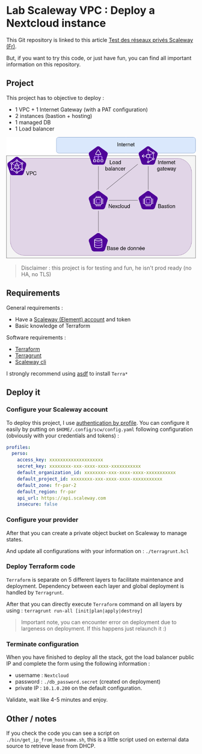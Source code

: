 # Lab Scaleway VPC : Deploy a Nextcloud instance

This Git repository is linked to this article [Test des réseaux privés Scaleway (Fr)](https://www.damyr.fr/posts/scaleway-vpc/).

But, if you want to try this code, or just have fun, you can find all important information on this repository.

## Project

This project has to objective to deploy : 
* 1 VPC + 1 Internet Gateway (with a PAT configuration)
* 2 instances (bastion + hosting)
* 1 managed DB
* 1 Load balancer

![Schema](scaleway-vpc-schema.png)

> Disclaimer : this project is for testing and fun, he isn't prod ready (no HA, no TLS)

## Requirements 

General requirements :
* Have a [Scaleway (Element) account](https://www.scaleway.com/fr/) and token
* Basic knowledge of Terraform

Software requirements : 
* [Terraform](https://www.terraform.io/downloads)
* [Terragrunt](https://terragrunt.gruntwork.io/docs/getting-started/install/)
* [Scaleway cli](https://github.com/scaleway/scaleway-cli)

I strongly recommend using [asdf](https://github.com/asdf-vm/asdf) to install `Terra*`

## Deploy it 

### Configure your Scaleway account

To deploy this project, I use [authentication by profile](https://registry.terraform.io/providers/scaleway/scaleway/latest/docs#shared-configuration-file). You can configure it easily by putting on `$HOME/.config/scw/config.yaml` following configuration (obviously with your credentials and tokens) : 

```yaml
profiles:
  perso:
    access_key: xxxxxxxxxxxxxxxxxxxx
    secret_key: xxxxxxxx-xxx-xxxx-xxxx-xxxxxxxxxxx
    default_organization_id: xxxxxxxx-xxx-xxxx-xxxx-xxxxxxxxxxx 
    default_project_id: xxxxxxxx-xxx-xxxx-xxxx-xxxxxxxxxxx
    default_zone: fr-par-2
    default_region: fr-par
    api_url: https://api.scaleway.com
    insecure: false
```

### Configure your provider

After that you can create a private object bucket on Scaleway to manage states.

And update all configurations with your information on : `./terragrunt.hcl`

### Deploy Terraform code

`Terraform` is separate on 5 different layers to facilitate maintenance and deployment. Dependency between each layer and global deployment is handled by `Terragrunt`.

After that you can directly execute `Terraform` command on all layers by using : `terragrunt run-all [init|plan|apply|destroy]`

> Important note, you can encounter error on deployment due to largeness on deployment. If this happens just relaunch it :) 

### Terminate configuration

When you have finished to deploy all the stack, got the load balancer public IP and complete the form using the following information :
* username : `Nextcloud`
* password : `./db_password.secret` (created on deployment)
* private IP : `10.1.0.200` on the default configuration.

Validate, wait like 4-5 minutes and enjoy.

## Other / notes

If you check the code you can see a script on `./bin/get_ip_from_hostname.sh`, this is a little script used on external data source to retrieve lease from DHCP.
